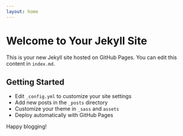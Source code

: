 ```yaml
---
layout: home
---
```


# Welcome to Your Jekyll Site

This is your new Jekyll site hosted on GitHub Pages. You can edit this content in `index.md`.

## Getting Started

- Edit `_config.yml` to customize your site settings
- Add new posts in the `_posts` directory
- Customize your theme in `_sass` and `assets`
- Deploy automatically with GitHub Pages

Happy blogging!